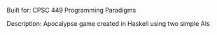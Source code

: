 Built for: CPSC 449 Programming Paradigms

Description: Apocalypse game created in Haskell using two simple AIs
